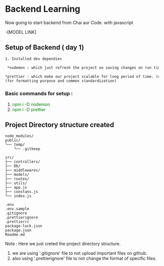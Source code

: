 # Backend Learning
Now going to start backend from Chai aur Code. with javascript

-[MODEL LINK]

## Setup of Backend ( day 1)

``` html
1. Installed dev dependies 

 *nodemon : which just refresh the project on saving changes on run time. (command : npm i -D nodemon)

*prettier : which make our project scalable for long period of time. (command : npm i -D prettier)
(for formatting purpose and common standardization)
```
### Basic commands for setup :
1.  <span style= "color: green"> npm i -D nodemon </span>
1.  <span style= "color: green"> npm i -D prettier </span>


## Project Directory structure created
```
node_modules/
public/
└── temp/
    └── .gitkeep

src/
├── controllers/
├── Db/
├── middlewares/
├── models/
├── routes/
├── utils/
├── app.js
├── constans.js
└── index.js

.env
.env.sample
.gitignore
.prettierignore
.prettierrc
package-lock.json
package.json
Readme.md
```
Note :  Here we just creted the project directory structure. 
1. we are using '.gitignore' file to not upload important files on github.
2. also using '.prettierignore' file to not change the format of specific files. 

